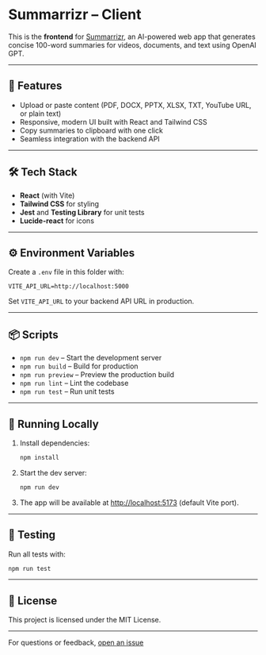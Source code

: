 # Summarrizr – Client

This is the **frontend** for [Summarrizr](https://summarrizr-ai.onrender.com), an AI-powered web app that generates concise 100-word summaries for videos, documents, and text using OpenAI GPT.

---

## 🚀 Features

- Upload or paste content (PDF, DOCX, PPTX, XLSX, TXT, YouTube URL, or plain text)
- Responsive, modern UI built with React and Tailwind CSS
- Copy summaries to clipboard with one click
- Seamless integration with the backend API

---

## 🛠️ Tech Stack

- **React** (with Vite)
- **Tailwind CSS** for styling
- **Jest** and **Testing Library** for unit tests
- **Lucide-react** for icons

---

## ⚙️ Environment Variables

Create a `.env` file in this folder with:

```
VITE_API_URL=http://localhost:5000
```

Set `VITE_API_URL` to your backend API URL in production.

---

## 📦 Scripts

- `npm run dev` – Start the development server
- `npm run build` – Build for production
- `npm run preview` – Preview the production build
- `npm run lint` – Lint the codebase
- `npm run test` – Run unit tests

---

## 🧪 Running Locally

1. Install dependencies:
   ```bash
   npm install
   ```
2. Start the dev server:
   ```bash
   npm run dev
   ```
3. The app will be available at [http://localhost:5173](http://localhost:5173) (default Vite port).

---

## 📝 Testing

Run all tests with:
```bash
npm run test
```

---

## 📄 License

This project is licensed under the MIT License.

---

For questions or feedback, [open an issue](https://github.com/YaSh88991/summarrizr/issues)